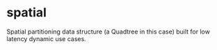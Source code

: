 # spatial
Spatial partitioning data structure (a Quadtree in this case) built for low latency dynamic use cases. 